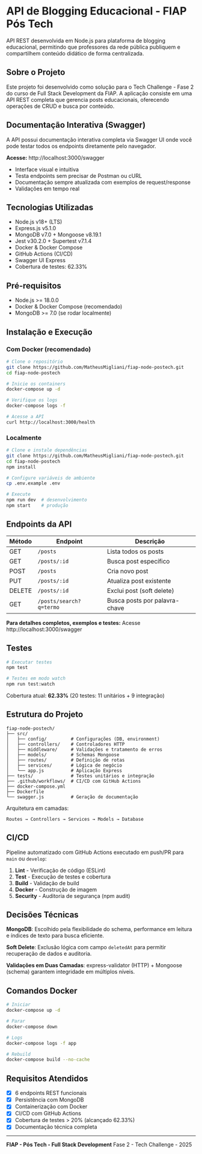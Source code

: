 # API de Blogging Educacional - FIAP Pós Tech

API REST desenvolvida em Node.js para plataforma de blogging educacional, permitindo que professores da rede pública publiquem e compartilhem conteúdo didático de forma centralizada.

## Sobre o Projeto

Este projeto foi desenvolvido como solução para o Tech Challenge - Fase 2 do curso de Full Stack Development da FIAP. A aplicação consiste em uma API REST completa que gerencia posts educacionais, oferecendo operações de CRUD e busca por conteúdo.

## Documentação Interativa (Swagger)

A API possui documentação interativa completa via Swagger UI onde você pode testar todos os endpoints diretamente pelo navegador.

**Acesse:** http://localhost:3000/swagger

- Interface visual e intuitiva
- Testa endpoints sem precisar de Postman ou cURL
- Documentação sempre atualizada com exemplos de request/response
- Validações em tempo real

## Tecnologias Utilizadas

- Node.js v18+ (LTS)
- Express.js v5.1.0
- MongoDB v7.0 + Mongoose v8.19.1
- Jest v30.2.0 + Supertest v7.1.4
- Docker & Docker Compose
- GitHub Actions (CI/CD)
- Swagger UI Express
- Cobertura de testes: 62.33%

## Pré-requisitos

- Node.js >= 18.0.0
- Docker & Docker Compose (recomendado)
- MongoDB >= 7.0 (se rodar localmente)

## Instalação e Execução

### Com Docker (recomendado)

```bash
# Clone o repositório
git clone https://github.com/MatheusMigliani/fiap-node-postech.git
cd fiap-node-postech

# Inicie os containers
docker-compose up -d

# Verifique os logs
docker-compose logs -f

# Acesse a API
curl http://localhost:3000/health
```

### Localmente

```bash
# Clone e instale dependências
git clone https://github.com/MatheusMigliani/fiap-node-postech.git
cd fiap-node-postech
npm install

# Configure variáveis de ambiente
cp .env.example .env

# Execute
npm run dev  # desenvolvimento
npm start    # produção
```

## Endpoints da API

| Método | Endpoint | Descrição |
|--------|----------|-----------|
| GET | `/posts` | Lista todos os posts |
| GET | `/posts/:id` | Busca post específico |
| POST | `/posts` | Cria novo post |
| PUT | `/posts/:id` | Atualiza post existente |
| DELETE | `/posts/:id` | Exclui post (soft delete) |
| GET | `/posts/search?q=termo` | Busca posts por palavra-chave |

**Para detalhes completos, exemplos e testes:** Acesse http://localhost:3000/swagger

## Testes

```bash
# Executar testes
npm test

# Testes em modo watch
npm run test:watch
```

Cobertura atual: **62.33%** (20 testes: 11 unitários + 9 integração)

## Estrutura do Projeto

```
fiap-node-postech/
├── src/
│   ├── config/         # Configurações (DB, environment)
│   ├── controllers/    # Controladores HTTP
│   ├── middleware/     # Validações e tratamento de erros
│   ├── models/         # Schemas Mongoose
│   ├── routes/         # Definição de rotas
│   ├── services/       # Lógica de negócio
│   └── app.js          # Aplicação Express
├── tests/              # Testes unitários e integração
├── .github/workflows/  # CI/CD com GitHub Actions
├── docker-compose.yml
├── Dockerfile
└── swagger.js          # Geração de documentação
```

Arquitetura em camadas:
```
Routes → Controllers → Services → Models → Database
```

## CI/CD

Pipeline automatizado com GitHub Actions executado em push/PR para `main` ou `develop`:

1. **Lint** - Verificação de código (ESLint)
2. **Test** - Execução de testes e cobertura
3. **Build** - Validação de build
4. **Docker** - Construção de imagem
5. **Security** - Auditoria de segurança (npm audit)

## Decisões Técnicas

**MongoDB**: Escolhido pela flexibilidade do schema, performance em leitura e índices de texto para busca eficiente.

**Soft Delete**: Exclusão lógica com campo `deletedAt` para permitir recuperação de dados e auditoria.

**Validações em Duas Camadas**: express-validator (HTTP) + Mongoose (schema) garantem integridade em múltiplos níveis.

## Comandos Docker

```bash
# Iniciar
docker-compose up -d

# Parar
docker-compose down

# Logs
docker-compose logs -f app

# Rebuild
docker-compose build --no-cache
```

## Requisitos Atendidos

- [x] 6 endpoints REST funcionais
- [x] Persistência com MongoDB
- [x] Containerização com Docker
- [x] CI/CD com GitHub Actions
- [x] Cobertura de testes > 20% (alcançado 62.33%)
- [x] Documentação técnica completa

---

**FIAP - Pós Tech - Full Stack Development**
Fase 2 - Tech Challenge - 2025
